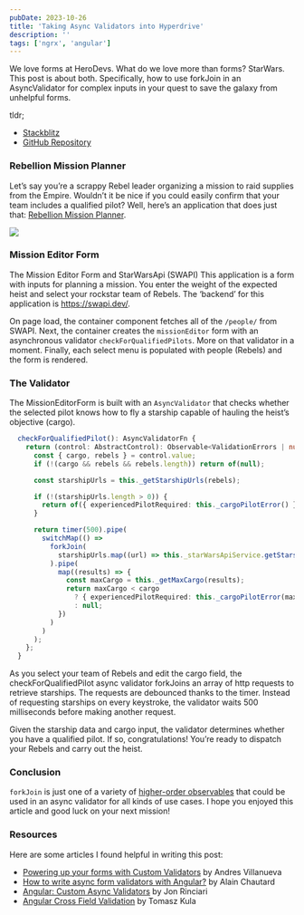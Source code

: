 ```yaml
---
pubDate: 2023-10-26
title: 'Taking Async Validators into Hyperdrive'
description: ''
tags: ['ngrx', 'angular']
---
```


We love forms at HeroDevs. What do we love more than forms? StarWars. This post is about both. Specifically, how to use forkJoin in an AsyncValidator for complex inputs in your quest to save the galaxy from unhelpful forms.

tldr;
- [Stackblitz](https://stackblitz.com/github/edezekiel/RebellionMissionPlanner?file=README.md)
- [GitHub Repository](https://github.com/edezekiel/RebellionMissionPlanner)

### Rebellion Mission Planner

Let’s say you’re a scrappy Rebel leader organizing a mission to raid supplies from the Empire. Wouldn’t it be nice if you could easily confirm that your team includes a qualified pilot? Well, here’s an application that does just that: [Rebellion Mission Planner](https://stackblitz.com/github/edezekiel/RebellionMissionPlanner?file=README.md).

![](https://media.giphy.com/media/v1.Y2lkPTc5MGI3NjExbThiczlvZm80eXdzeHlvdWtia3JjMjhnYm53YjlpazJ6Z2g1NDE0aiZlcD12MV9pbnRlcm5hbF9naWZfYnlfaWQmY3Q9Zw/nnCfYHa2wu3bpruXxH/giphy.gif)

### Mission Editor Form

The Mission Editor Form and StarWarsApi (SWAPI)
This application is a form with inputs for planning a mission. You enter the weight of the expected heist and select your rockstar team of Rebels. The ‘backend’ for this application is https://swapi.dev/.

On page load, the container component fetches all of the `/people/` from SWAPI. Next, the container creates the `missionEditor` form with an asynchronous validator `checkForQualifiedPilots`. More on that validator in a moment. Finally, each select menu is populated with people (Rebels) and the form is rendered.

### The Validator

The MissionEditorForm is built with an `AsyncValidator` that checks whether the selected pilot knows how to fly a starship capable of hauling the heist’s objective (cargo).

```typescript
  checkForQualifiedPilot(): AsyncValidatorFn {
    return (control: AbstractControl): Observable<ValidationErrors | null> => {
      const { cargo, rebels } = control.value;
      if (!(cargo && rebels && rebels.length)) return of(null);

      const starshipUrls = this._getStarshipUrls(rebels);

      if (!(starshipUrls.length > 0)) {
        return of({ experiencedPilotRequired: this._cargoPilotError() });
      }

      return timer(500).pipe(
        switchMap(() =>
          forkJoin(
            starshipUrls.map((url) => this._starWarsApiService.getStarship(url))
          ).pipe(
            map((results) => {
              const maxCargo = this._getMaxCargo(results);
              return maxCargo < cargo
                ? { experiencedPilotRequired: this._cargoPilotError(maxCargo) }
                : null;
            })
          )
        )
      );
    };
  }
```

As you select your team of Rebels and edit the cargo field, the checkForQualifiedPilot async validator forkJoins an array of http requests to retrieve starships. The requests are debounced thanks to the timer. Instead of requesting starships on every keystroke, the validator waits 500 milliseconds before making another request.

Given the starship data and cargo input, the validator determines whether you have a qualified pilot. If so, congratulations! You’re ready to dispatch your Rebels and carry out the heist.

### Conclusion

`forkJoin` is just one of a variety of [higher-order observables](https://blogs.msmvps.com/deborahk/higher-order-observable/) that could be used in an async validator for all kinds of use cases. I hope you enjoyed this article and good luck on your next mission!

### Resources

Here are some articles I found helpful in writing this post:

- [Powering up your forms with Custom Validators](https://blog.herodevs.com/powering-up-your-forms-with-custom-validators-f44e544d9f0) by Andres Villanueva
- [How to write async form validators with Angular?](https://blog.angulartraining.com/how-to-write-async-form-validators-with-angular-df99d016066c) by Alain Chautard
- [Angular: Custom Async Validators](https://medium.com/@rinciarijoc/angular-custom-async-validators-13a648d688d8) by Jon Rinciari
- [Angular Cross Field Validation](https://medium.com/@realTomaszKula/angular-cross-field-validation-d94e0d063b61) by Tomasz Kula
